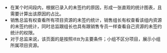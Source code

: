 - 在某个时间段内，根据已录入的未签约的原因，形成一张直观的统计图表，且需要计算出该原因的占比。
- 销售总监有权查看所有项目资源的未签约统计，销售组长有权查看该组内资源的未签约统计，同时总监跟组长也具有跟销售专员一样查看自己资源的未签约统计的权限。
- 对于总监来说，该页面的是按照`项目`为主要条件；小组不区分项目，展示小组所属项目资源。